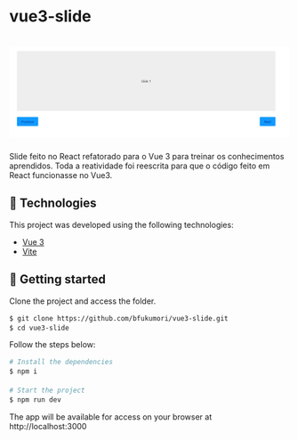 # vue3-slide

<h1 align="center">
    <img alt="slide" title="#slide" src="./public/banner.PNG" />
</h1>

Slide feito no React refatorado para o Vue 3 para treinar os conhecimentos aprendidos.
Toda a reatividade foi reescrita para que o código feito em React funcionasse no Vue3.

## 🧪 Technologies

This project was developed using the following technologies:

- [Vue 3](https://v3.vuejs.org/)
- [Vite](https://vitejs.dev/)

## 🚀 Getting started

Clone the project and access the folder.

```bash
$ git clone https://github.com/bfukumori/vue3-slide.git
$ cd vue3-slide
```

Follow the steps below:
```bash
# Install the dependencies
$ npm i

# Start the project
$ npm run dev
```
The app will be available for access on your browser at http://localhost:3000
